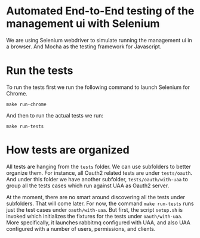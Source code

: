 # Automated End-to-End testing of the management ui with Selenium

We are using Selenium webdriver to simulate running the management ui in a browser.
And Mocha as the testing framework for Javascript.

# Run the tests

To run the tests first we run the following command to launch Selenium for Chrome.
```
make run-chrome
```

And then to run the actual tests we run:
```
make run-tests
```

# How tests are organized

All tests are hanging from the `tests` folder. We can use subfolders to better organize them.
For instance, all Oauth2 related tests are under `tests/oauth`. And under this folder
we have another subfolder, `tests/oauth/with-uaa` to group all the tests cases which run against UAA as Oauth2 server.

At the moment, there are no smart around discovering all the tests under subfolders. That will come later.
For now, the command `make run-tests` runs just the test cases under `oauth/with-uaa`. But first, the script `setup.sh` is
invoked which initializes the fixtures for the tests under `oauth/with-uaa`. More specifically, it launches rabbitmq
configured with UAA, and also UAA configured with a number of users, permissions, and clients.
